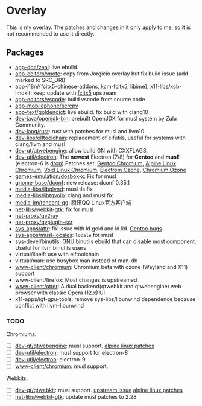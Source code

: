 # Overlay

This is my overlay. The patches and changes in it only apply to me, so it is not recommended to use it directly.

## Packages

- [app-doc/zeal](https://github.com/zealdocs/zeal): live ebuild.
- [app-editors/vnote](https://github.com/tamlok/vnote): copy from Jorgicio overlay but fix build issue (add marked to SRC_URI)
- app-i18n/{fcitx5-chinese-addons, kcm-fcitx5, libime}, x11-libs/xcb-imdkit: keep update with [fcitx5](https://github.com/fcitx) upstream
- [app-editors/vscode](https://github.com/microsoft/vscode/): build vscode from source code
- [app-mobilephone/scrcpy](https://github.com/Genymobile/scrcpy)
- [app-text/goldendict](https://github.com/goldendict/goldendict): live ebuild. fix build with clang10
- [dev-java/openjdk-bin](https://www.azul.com/downloads/zulu-community/): prebuilt OpenJDK for musl system by Zulu Community.
- [dev-lang/rust](https://github.com/rust-lang/rust/): rust with patches for musl and llvm10
- [dev-libs/elftoolchain](https://sourceforge.net/projects/elftoolchain/files/): replacement of elfutils, useful for systems with clang/llvm and musl
- [dev-qt/qtwebengine](https://github.com/qt/qtwebengine): allow build GN with CXXFLAGS.
- [dev-util/electron](https://github.com/electron/electron/): The **newest** Electron (7/8) for **Gentoo** and **musl**! (electron-6 is [drop](https://github.com/12101111/overlay/commit/c1d4b0250fcc38268545fb163eb0a3137b809f56)).Patches set: [Gentoo Chromium](https://github.com/gentoo/gentoo/tree/master/www-client/chromium), [Alpine Linux Chromium](https://github.com/alpinelinux/aports/tree/master/community/chromium), [Void Linux Chromium](https://github.com/void-linux/void-packages/tree/master/srcpkgs/chromium), [Electrom Ozone](https://aur.archlinux.org/packages/electron-ozone), [Chromium Ozone](https://aur.archlinux.org/packages/chromium-beta-ozone/)
- [games-emulation/dosbox-x](https://github.com/joncampbell123/dosbox-x): Fix for musl
- [gnome-base/dconf](https://gitlab.gnome.org/GNOME/dconf/): new release: dconf 0.35.1
- [media-libs/libglvnd](https://gitlab.freedesktop.org/glvnd/libglvnd): musl tls fix
- [media-libs/libtgvoip](https://github.com/telegramdesktop/libtgvoip): clang and musl fix
- [media-im/tencent-qq](https://im.qq.com/linuxqq/download.html): 腾讯QQ Linux官方客户端
- [net-libs/webkit-gtk](webkitgtk.org/): fix for musl
- [net-proxy/qv2ray](https://github.com/Qv2ray/Qv2ray)
- [net-proxy/qvplugin-ssr](https://github.com/Qv2ray/QvPlugin-SSR/)
- [sys-apps/attr](https://savannah.nongnu.org/projects/attr): fix issue with ld.gold and ld.lld. [Gentoo bugs](https://bugs.gentoo.org/644048)
- [sys-apps/musl-locales](https://gitlab.com/rilian-la-te/musl-locales): `locale` for musl
- [sys-devel/binutils](https://sourceware.org/binutils/): GNU binutils ebuild that can disable most component. Useful for llvm binutils users
- virtual/libelf: use with elftoolchain
- virtual/man: use busybox man instead of man-db
- [www-client/chromium](https://github.com/chromium/chromium/): Chromium beta with ozone (Wayland and X11) support
- www-client/firefox: Most changes is upstreamed
- [www-client/otter](https://github.com/OtterBrowser/otter-browser): A dual backend(qtwebkit and qtwebengine) web browser with classic Opera (12.x) UI
- x11-apps/igt-gpu-tools: remove sys-libs/libunwind dependence because conflict with llvm-libunwind

### TODO

Chromiums:

- [ ] [dev-qt/qtwebengine](https://github.com/qt/qtwebengine): musl support. [alpine linux patches](https://github.com/alpinelinux/aports/tree/master/community/qt5-qtwebengine)
- [ ] [dev-util/electron](https://github.com/electron/electron/): musl support for electron-8
- [ ] [dev-util/electron](https://github.com/electron/electron/): electron-9
- [ ] [www-client/chromium](https://github.com/chromium/chromium/): musl support.

Webkits:

- [ ] [dev-qt/qtwebkit](https://github.com/qtwebkit/qtwebkit): musl support. [upstream issue](https://github.com/qtwebkit/qtwebkit/issues/708) [alpine linux patches](https://github.com/alpinelinux/aports/tree/master/community/qt5-qtwebkit)
- [ ] [net-libs/webkit-gtk](webkitgtk.org/): update musl patches to 2.28
